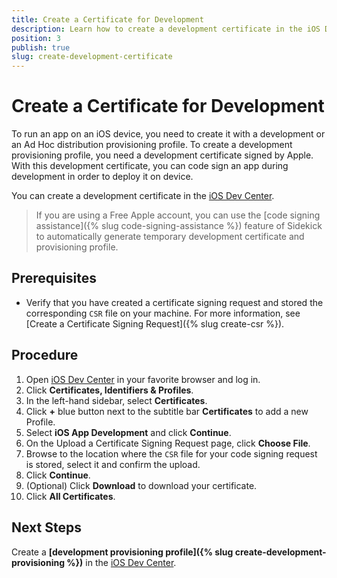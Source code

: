 ```yaml
---
title: Create a Certificate for Development
description: Learn how to create a development certificate in the iOS Dev Center. 
position: 3
publish: true
slug: create-development-certificate
---
```


# Create a Certificate for Development

To run an app on an iOS device, you need to create it with a development or an Ad Hoc distribution provisioning profile. To create a development provisioning profile, you need a development certificate signed by Apple. With this development certificate, you can code sign an app during development in order to deploy it on device.

You can create a development certificate in the [iOS Dev Center](https://developer.apple.com/membercenter).

> If you are using a Free Apple account, you can use the [code signing assistance]({% slug code-signing-assistance %}) feature of Sidekick to automatically generate temporary development certificate and provisioning profile.

## Prerequisites

* Verify that you have created a certificate signing request and stored the corresponding `CSR` file on your machine. For more information, see [Create a Certificate Signing Request]({% slug create-csr %}).

## Procedure

1. Open [iOS Dev Center](https://developer.apple.com/membercenter) in your favorite browser and log in.
1. Click **Certificates, Identifiers &amp; Profiles**.
1. In the left-hand sidebar, select **Certificates**.
1. Click **+** blue button next to the subtitle bar **Certificates** to add a new Profile.
1. Select **iOS App Development** and click **Continue**.
1. On the Upload a Certificate Signing Request page, click **Choose File**.
1. Browse to the location where the `CSR` file for your code signing request is stored, select it and confirm the upload.
1. Click **Continue**.
1. (Optional) Click **Download** to download your certificate.
1. Click **All Certificates**.

## Next Steps

Create a **[development provisioning profile]({% slug create-development-provisioning %})** in the [iOS Dev Center](https://developer.apple.com/membercenter).
